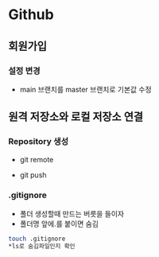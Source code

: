 # Github

## 회원가입

### 설정 변경

- main 브랜치를 master 브랜치로 기본값 수정

## 원격 저장소와 로컬 저장소 연결

### Repository 생성

- git remote

- git push



### .gitignore

- 폴더 생성할때 만드는 버릇을 들이자
- 폴더명 앞에.를 붙이면 숨김

``` bash
touch .gitignore
*ls로 숨김파일인지 확인
```

